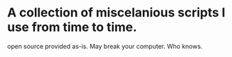 # A collection of miscelanious scripts I use from time to time.
open source provided as-is. May break your computer. Who knows.
